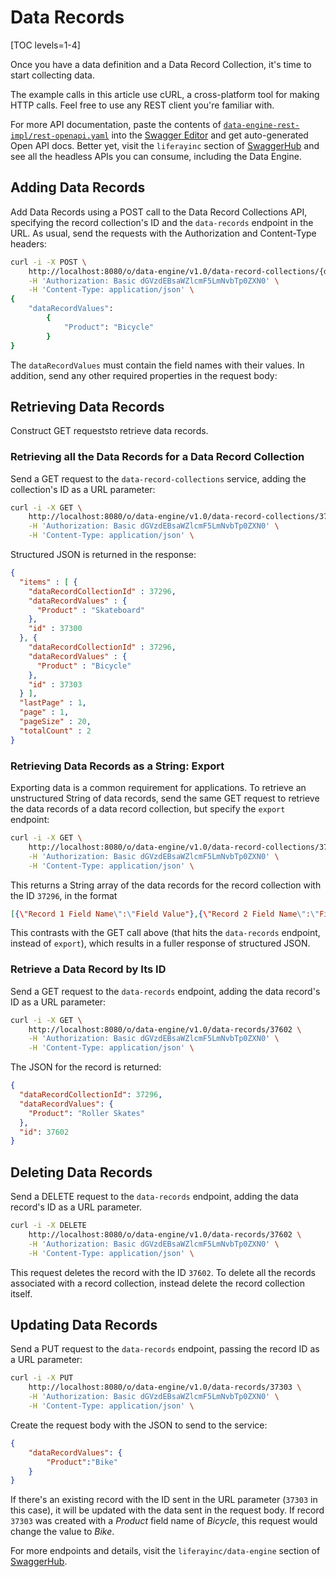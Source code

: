 # Data Records

[TOC levels=1-4]

Once you have a data definition and a Data Record Collection, it's time to start
collecting data.

The example calls in this article use cURL, a cross-platform tool for making
HTTP calls. Feel free to use any REST client you're familiar with.

For more API documentation, paste the contents of
[`data-engine-rest-impl/rest-openapi.yaml`](https://github.com/liferay/liferay-portal/blob/7.2.x/modules/apps/data-engine/data-engine-rest-impl/rest-openapi.yaml)
into the [Swagger Editor](https://editor.swagger.io/) and get auto-generated
Open API docs. Better yet, visit the `liferayinc` section of
[SwaggerHub](https://app.swaggerhub.com/search?type=API&owner=liferayinc) and
see all the headless APIs you can consume, including the Data Engine.

## Adding Data Records

Add Data Records using a POST call to the Data Record Collections API,
specifying the record collection's ID and the `data-records` endpoint in the
URL. As usual, send the requests with the Authorization and Content-Type
headers:

```sh
curl -i -X POST \
    http://localhost:8080/o/data-engine/v1.0/data-record-collections/{data_record_collection_id}/data-records \
    -H 'Authorization: Basic dGVzdEBsaWZlcmF5LmNvbTp0ZXN0' \
    -H 'Content-Type: application/json' \ 
{
    "dataRecordValues":
        {
            "Product": "Bicycle"
        }
}
```

The `dataRecordValues` must contain the field names with their values. In
addition, send any other required properties in the request body:

## Retrieving Data Records

Construct GET requeststo retrieve data records.

### Retrieving all the Data Records for a Data Record Collection

Send a GET request to the `data-record-collections` service, adding the
collection's ID as a URL parameter:

```sh
curl -i -X GET \
    http://localhost:8080/o/data-engine/v1.0/data-record-collections/37296/data-records \
    -H 'Authorization: Basic dGVzdEBsaWZlcmF5LmNvbTp0ZXN0' \
    -H 'Content-Type: application/json' \ 
```

Structured JSON is returned in the response:

```json
{
  "items" : [ {
    "dataRecordCollectionId" : 37296,
    "dataRecordValues" : {
      "Product" : "Skateboard"
    },
    "id" : 37300
  }, {
    "dataRecordCollectionId" : 37296,
    "dataRecordValues" : {
      "Product" : "Bicycle"
    },
    "id" : 37303
  } ],
  "lastPage" : 1,
  "page" : 1,
  "pageSize" : 20,
  "totalCount" : 2
} 
```

### Retrieving Data Records as a String: Export

Exporting data is a common requirement for applications. To retrieve an
unstructured String of data records, send the same GET request to retrieve the
data records of a data record collection, but specify the `export` endpoint:

```sh
curl -i -X GET \
    http://localhost:8080/o/data-engine/v1.0/data-record-collections/37296/data-records/export \
    -H 'Authorization: Basic dGVzdEBsaWZlcmF5LmNvbTp0ZXN0' \
    -H 'Content-Type: application/json' \ 
```

This returns a String array of the data records for the record collection with
the ID `37296`, in the format

```json
[{\"Record 1 Field Name\":\"Field Value"},{\"Record 2 Field Name\":\"Field Value"}]
```

This contrasts with the GET call above (that hits the `data-records` endpoint,
instead of `export`), which results in a fuller response of structured JSON.

### Retrieve a Data Record by Its ID

Send a GET request to the `data-records` endpoint, adding the data record's ID
as a URL parameter:

```sh
curl -i -X GET \
    http://localhost:8080/o/data-engine/v1.0/data-records/37602 \
    -H 'Authorization: Basic dGVzdEBsaWZlcmF5LmNvbTp0ZXN0' \
    -H 'Content-Type: application/json' \ 
```

The JSON for the record is returned:

```json
{
  "dataRecordCollectionId": 37296,
  "dataRecordValues": {
    "Product": "Roller Skates"
  },
  "id": 37602
}
```

## Deleting Data Records

Send a DELETE request to the `data-records` endpoint, adding the data record's
ID as a URL parameter.

```sh
curl -i -X DELETE
    http://localhost:8080/o/data-engine/v1.0/data-records/37602 \
    -H 'Authorization: Basic dGVzdEBsaWZlcmF5LmNvbTp0ZXN0' \
    -H 'Content-Type: application/json' \ 
```

This request deletes the record with the ID `37602`. To delete all the records
associated with a record collection, instead delete the record collection
itself.

## Updating Data Records

Send a PUT request to the `data-records` endpoint, passing the record ID as a URL
parameter:

```sh
curl -i -X PUT
    http://localhost:8080/o/data-engine/v1.0/data-records/37303 \
    -H 'Authorization: Basic dGVzdEBsaWZlcmF5LmNvbTp0ZXN0' \
    -H 'Content-Type: application/json' \ 
```

Create the request body with the JSON to send to the service:

```json
{
    "dataRecordValues": {
        "Product":"Bike"
    }
}
```

If  there's an existing record with the ID sent in the URL parameter (`37303` in
this case), it will be updated with the data sent in the request body. If record
`37303` was created with a _Product_ field name of _Bicycle_, this request would
change the value to _Bike_.

For more endpoints and details, visit the `liferayinc/data-engine` section of
[SwaggerHub](https://app.swaggerhub.com/apis/liferayinc/data-engine/1.0#/DataRecord).

